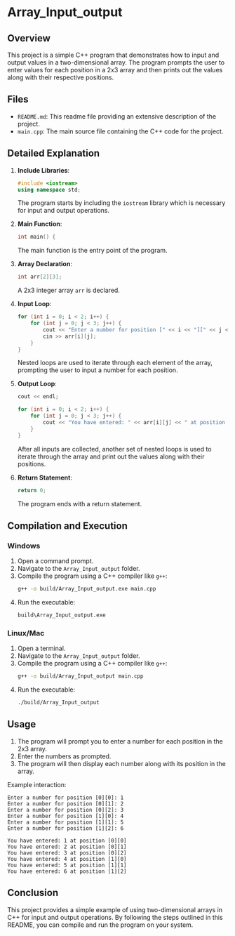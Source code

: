 # Array_Input_output

## Overview

This project is a simple C++ program that demonstrates how to input and output values in a two-dimensional array. The program prompts the user to enter values for each position in a 2x3 array and then prints out the values along with their respective positions.

## Files

- `README.md`: This readme file providing an extensive description of the project.
- `main.cpp`: The main source file containing the C++ code for the project.

## Detailed Explanation

1. **Include Libraries**:
   ```cpp
   #include <iostream>
   using namespace std;
   ```
   The program starts by including the `iostream` library which is necessary for input and output operations.

2. **Main Function**:
   ```cpp
   int main() {
   ```
   The main function is the entry point of the program.

3. **Array Declaration**:
   ```cpp
   int arr[2][3];
   ```
   A 2x3 integer array `arr` is declared.

4. **Input Loop**:
   ```cpp
   for (int i = 0; i < 2; i++) {
       for (int j = 0; j < 3; j++) {
           cout << "Enter a number for position [" << i << "][" << j << "]: ";
           cin >> arr[i][j];
       }
   }
   ```
   Nested loops are used to iterate through each element of the array, prompting the user to input a number for each position.

5. **Output Loop**:
   ```cpp
   cout << endl;

   for (int i = 0; i < 2; i++) {
       for (int j = 0; j < 3; j++) {
           cout << "You have entered: " << arr[i][j] << " at position [" << i << "][" << j << "]" << endl;
       }
   }
   ```
   After all inputs are collected, another set of nested loops is used to iterate through the array and print out the values along with their positions.

6. **Return Statement**:
   ```cpp
   return 0;
   ```
   The program ends with a return statement.

## Compilation and Execution

### Windows

1. Open a command prompt.
2. Navigate to the `Array_Input_output` folder.
3. Compile the program using a C++ compiler like `g++`:
   ```sh
   g++ -o build/Array_Input_output.exe main.cpp
   ```
4. Run the executable:
   ```sh
   build\Array_Input_output.exe
   ```

### Linux/Mac

1. Open a terminal.
2. Navigate to the `Array_Input_output` folder.
3. Compile the program using a C++ compiler like `g++`:
   ```sh
   g++ -o build/Array_Input_output main.cpp
   ```
4. Run the executable:
   ```sh
   ./build/Array_Input_output
   ```

## Usage

1. The program will prompt you to enter a number for each position in the 2x3 array.
2. Enter the numbers as prompted.
3. The program will then display each number along with its position in the array.

Example interaction:

```
Enter a number for position [0][0]: 1
Enter a number for position [0][1]: 2
Enter a number for position [0][2]: 3
Enter a number for position [1][0]: 4
Enter a number for position [1][1]: 5
Enter a number for position [1][2]: 6

You have entered: 1 at position [0][0]
You have entered: 2 at position [0][1]
You have entered: 3 at position [0][2]
You have entered: 4 at position [1][0]
You have entered: 5 at position [1][1]
You have entered: 6 at position [1][2]
```

## Conclusion

This project provides a simple example of using two-dimensional arrays in C++ for input and output operations. By following the steps outlined in this README, you can compile and run the program on your system.
